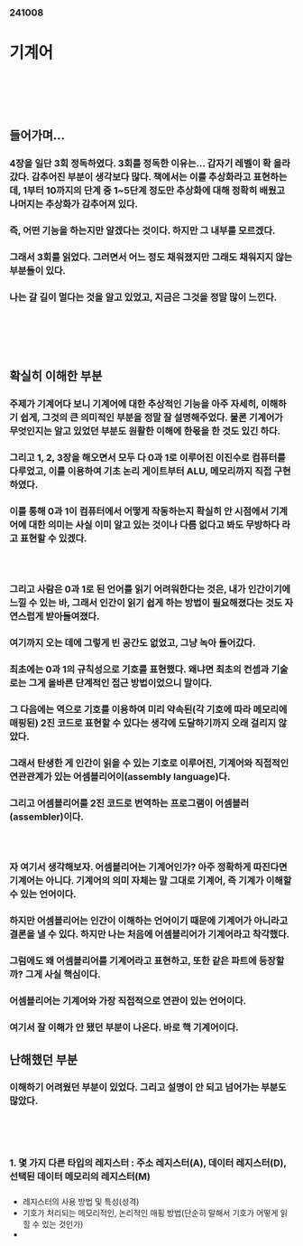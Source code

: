 ### 241008
# 기계어
### <br/><br/><br/>

## 들어가며...
### 4장을 일단 3회 정독하였다. 3회를 정독한 이유는... 갑자기 레벨이 확 올라갔다. 감추어진 부분이 생각보다 많다. 책에서는 이를 추상화라고 표현하는데, 1부터 10까지의 단계 중 1~5단계 정도만 추상화에 대해 정확히 배웠고 나머지는 추상화가 감추어져 있다.
### 즉, 어떤 기능을 하는지만 알겠다는 것이다. 하지만 그 내부를 모르겠다.
### 그래서 3회를 읽었다. 그러면서 어느 정도 채워졌지만 그래도 채워지지 않는 부분들이 있다.
### 나는 갈 길이 멀다는 것을 알고 있었고, 지금은 그것을 정말 많이 느낀다.
### <br/><br/><br/>

## 확실히 이해한 부분
### 주제가 기계어다 보니 기계어에 대한 추상적인 기능을 아주 자세히, 이해하기 쉽게, 그것의 큰 의미적인 부분을 정말 잘 설명해주었다. 물론 기계어가 무엇인지는 알고 있었던 부분도 원활한 이해에 한몫을 한 것도 있긴 하다.
### 그리고 1, 2, 3장을 해오면서 모두 다 0과 1로 이루어진 이진수로 컴퓨터를 다루었고, 이를 이용하여 기초 논리 게이트부터 ALU, 메모리까지 직접 구현하였다.
### 이를 통해 0과 1이 컴퓨터에서 어떻게 작동하는지 확실히 안 시점에서 기계어에 대한 의미는 사실 이미 알고 있는 것이나 다름 없다고 봐도 무방하다 라고 표현할 수 있겠다.
### <br/>

### 그리고 사람은 0과 1로 된 언어를 읽기 어려워한다는 것은, 내가 인간이기에 느낄 수 있는 바, 그래서 인간이 읽기 쉽게 하는 방법이 필요해졌다는 것도 자연스럽게 받아들여졌다.
### 여기까지 오는 데에 그렇게 빈 공간도 없었고, 그냥 녹아 들어갔다. 
### 최초에는 0과 1의 규칙성으로 기호를 표현했다. 왜냐면 최초의 컨셉과 기술로는 그게 올바른 단계적인 접근 방법이었으니 말이다. 
### 그 다음에는 역으로 기호를 이용하여 미리 약속된(각 기호에 따라 메모리에 매핑된) 2진 코드로 표현할 수 있다는 생각에 도달하기까지 오래 걸리지 않았다.
### 그래서 탄생한 게 인간이 읽을 수 있는 기호로 이루어진, 기계어와 직접적인 연관관계가 있는 어셈블리어이(assembly language)다.
### 그리고 어셈블리어를 2진 코드로 번역하는 프로그램이 어셈블러(assembler)이다.
### <br/>

### 자 여기서 생각해보자. 어셈블리어는 기계어인가? 아주 정확하게 따진다면 기계어는 아니다. 기계어의 의미 자체는 말 그대로 기계어, 즉 기계가 이해할 수 있는 언어이다.
### 하지만 어셈블리어는 인간이 이해하는 언어이기 때문에 기계어가 아니라고 결론을 낼 수 있다. 하지만 나는 처음에 어셈블리어가 기계어라고 착각했다.
### 그럼에도 왜 어셈블리어를 기계어라고 표현하고, 또한 같은 파트에 등장할까? 그게 사실 핵심이다.
### 어셈블리어는 기계어와 가장 직접적으로 연관이 있는 언어이다.
### 여기서 잘 이해가 안 됐던 부분이 나온다. 바로 핵 기계어이다.

## 난해했던 부분
### 이해하기 어려웠던 부분이 있었다. 그리고 설명이 안 되고 넘어가는 부분도 많았다.
### <br/><br/>

### 1. 몇 가지 다른 타입의 레지스터 : 주소 레지스터(A), 데이터 레지스터(D), 선택된 데이터 메모리의 레지스터(M)
### 

- 레지스터의 사용 방법 및 특성(성격)
- 기호가 처리되는 메모리적인, 논리적인 매핑 방법(단순히 말해서 기호가 어떻게 읽힐 수 있는 것인가)
- 
